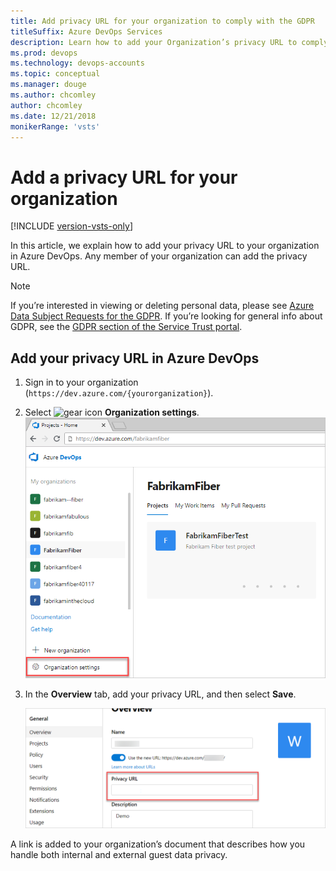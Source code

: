 ```yaml
---
title: Add privacy URL for your organization to comply with the GDPR
titleSuffix: Azure DevOps Services
description: Learn how to add your Organization’s privacy URL to comply with the General Data Protection Regulation (GDPR)
ms.prod: devops
ms.technology: devops-accounts
ms.topic: conceptual
ms.manager: douge
ms.author: chcomley
author: chcomley
ms.date: 12/21/2018
monikerRange: 'vsts'
---
```


# Add a privacy URL for your organization

[!INCLUDE [version-vsts-only](../../_shared/version-vsts-only.md)]

In this article, we explain how to add your privacy URL to your organization in Azure DevOps. Any member of your organization can add the privacy URL.

> [!NOTE]
> If you’re interested in viewing or deleting personal data, please see [Azure Data Subject Requests for the GDPR](https://docs.microsoft.com/en-us/microsoft-365/compliance/gdpr-dsr-azure). If you’re looking for general info about GDPR, see the [GDPR section of the Service Trust portal](https://servicetrust.microsoft.com/ViewPage/GDPRGetStarted).

## Add your privacy URL in Azure DevOps

1. Sign in to your organization (```https://dev.azure.com/{yourorganization}```).
2. Select ![gear icon](../../_img/icons/gear-icon.png) **Organization settings**.
  ![Open Organization settings](../../_shared/_img/settings/open-admin-settings-vert.png)

3. In the **Overview** tab, add your privacy URL, and then select **Save**.

   ![Screenshot showing where you can add your privacy URL in Organization settings](_img/add-privacy-url/privacy-url-in-organization-settings.png)

A link is added to your organization’s document that describes how you handle both internal and external guest data privacy.